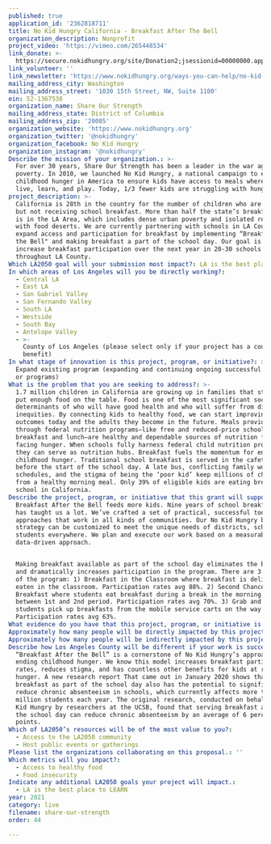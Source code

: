 ```yaml
---
published: true
application_id: '2362818711'
title: No Kid Hungry California - Breakfast After The Bell
organization_description: Nonprofit
project_video: 'https://vimeo.com/265448534'
link_donate: >-
  https://secure.nokidhungry.org/site/Donation2;jsessionid=00000000.app270b?idb=1231799852&df_id=17508&mfc_pref=T&17508.donation=form1&NONCE_TOKEN=D3C64151B8991550302C47443CC5D22C&s_subsrc=200WADR00W0&s_src=web&_ga=2.257293963.1892349294.1585938493-1553908830.1584644601&17508_donation=form1
link_volunteer: ''
link_newsletter: 'https://www.nokidhungry.org/ways-you-can-help/no-kid-hungry-pledge'
mailing_address_city: Washington
mailing_address_street: '1030 15th Street, NW, Suite 1100'
ein: 52-1367538
organization_name: Share Our Strength
mailing_address_state: District of Columbia
mailing_address_zip: '20005'
organization_website: 'https://www.nokidhungry.org'
organization_twitter: '@nokidhungry'
organization_facebook: No Kid Hungry
organization_instagram: '@nokidhungry'
Describe the mission of your organization.: >-
  For over 30 years, Share Our Strength has been a leader in the war against
  poverty. In 2010, we launched No Kid Hungry, a national campaign to end
  childhood hunger in America to ensure kids have access to meals where they
  live, learn, and play. Today, 1/3 fewer kids are struggling with hunger. 
project_description: >-
  California is 28th in the country for the number of children who are eligible,
  but not receiving school breakfast. More than half the state’s breakfast need
  is in the LA Area, which includes dense urban poverty and isolated regions
  with food deserts. We are currently partnering with schools in LA County to
  expand access and participation for breakfast by implementing “Breakfast After
  the Bell" and making breakfast a part of the school day. Our goal is to
  increase breakfast participation over the next year in 20-30 schools
  throughout LA County.
Which LA2050 goal will your submission most impact?: LA is the best place to LIVE
In which areas of Los Angeles will you be directly working?:
  - Central LA
  - East LA
  - San Gabriel Valley
  - San Fernando Valley
  - South LA
  - Westside
  - South Bay
  - Antelope Valley
  - >-
    County of Los Angeles (please select only if your project has a countywide
    benefit)
In what stage of innovation is this project, program, or initiative?: >-
  Expand existing program (expanding and continuing ongoing successful projects
  or programs)
What is the problem that you are seeking to address?: >-
  1.7 million children in California are growing up in families that struggle to
  put enough food on the table. Food is one of the most significant social
  determinants of who will have good health and who will suffer from disease and
  inequities. By connecting kids to healthy food, we can start improving health
  outcomes today and the adults they become in the future. Meals provided
  through federal nutrition programs—like free and reduced-price school
  breakfast and lunch—are healthy and dependable sources of nutrition for kids
  facing hunger. When schools fully harness federal child nutrition programs,
  they can serve as nutrition hubs. Breakfast fuels the momentum for ending
  childhood hunger. Traditional school breakfast is served in the cafeteria
  before the start of the school day. A late bus, conflicting family work
  schedules, and the stigma of being the ‘poor kid’ keep millions of children
  from a healthy morning meal. Only 39% of eligible kids are eating breakfast at
  school in California.
Describe the project, program, or initiative that this grant will support to address the problem identified.: >-
  Breakfast After the Bell feeds more kids. Nine years of school breakfast work
  has taught us a lot. We’ve crafted a set of practical, successful tools and
  approaches that work in all kinds of communities. Our No Kid Hungry breakfast
  strategy can be customized to meet the unique needs of districts, schools, and
  students everywhere. We plan and execute our work based on a measurable,
  data-driven approach. 


  Making breakfast available as part of the school day eliminates the barriers
  and dramatically increases participation in the program. There are 3 versions
  of the program: 1) Breakfast in the Classroom where breakfast is delivered and
  eaten in the classroom. Participation rates avg 88%. 2) Second Chance
  Breakfast where students eat breakfast during a break in the morning, often
  between 1st and 2nd period. Participation rates avg 70%. 3) Grab and Go where
  students pick up breakfasts from the mobile service carts on the way to class.
  Participation rates avg 63%.
What evidence do you have that this project, program, or initiative is or will be successful, and how will you define and measure success?: "As a means of assessing our progress toward that goal, we utilize school-level data from the California Department of Education to track average daily participation rate increases. Last year, through our efforts in the Oakland Unified School District, we tracked average daily participation rates pre and post Breakfast After the Bell Implementation across seven schools we supported, which resulted in an average daily student participation increase of 138%. While percentage increases vary based on initial participation, the models chosen to implement and the efficacy of the implementation process, our experience across the country and in California demonstrate these increases are achievable. \n\nIn addition to tracking participation rates, we use secondary outputs to track our overall progress to goals related to our specific strategies including:\n*\tNumber of schools implementing or committed to implementing Breakfast After the Bell models\n*\tNumber of school decision-makers targeted and engaged in conversations toward the goal of breakfast expansion and the strength of those relationships to yield future impact\n*\tNumber of school and political champions cultivated.\n*\tNumber of Breakfast Champion touch-points created throughout the year through both media and peer-to-peer tactics.  \n\nAs an organization, we have a uniform reporting structure documenting program participation data: In November, we will have finalized data on participation from the previous school year; In March, we will have preliminary data on the first 3-4 months of the current school year; and in July we will have 7-9 months of the previous school year data. These data points will be used to evaluate and adjust program strategies and to direct planning for each school year. \n\nOver the school year, we worked with schools across Southern California and the Greater Los Angeles Region to help them get started on their own of Breakfast After the Bell programs. Here is an example of \"success\" and how Breakfast After the Bell impacted a high school in Rialto: \n\nLast school year, No Kid Hungry gave Eisenhower High School in Rialto, California a $26,000 grant to start a Breakfast in the Classroom program. Our Breakfast Navigators were on hand to provide technical help and resources. Before Eisenhower started the program, kids could only get breakfast before school started in the cafeteria, and only 400 students were eating breakfast at school. Today over 2,000 students are starting their day with school breakfast, 400% increase. "
Approximately how many people will be directly impacted by this project, program, or initiative?: '4500'
Approximately how many people will be indirectly impacted by this project, program, or initiative?: ''
Describe how Los Angeles County will be different if your work is successful.: >-
  “Breakfast After the Bell” is a cornerstone of No Kid Hungry’s approach to
  ending childhood hunger. We know this model increases breakfast participation
  rates, reduces stigma, and has countless other benefits for kids at risk of
  hunger. A new research report That came out in January 2020 shows that serving
  breakfast as part of the school day also has the potential to significantly
  reduce chronic absenteeism in schools, which currently affects more than 8
  million students each year. The original research, conducted on behalf of No
  Kid Hungry by researchers at the UCSB, found that serving breakfast as part of
  the school day can reduce chronic absenteeism by an average of 6 percentage
  points.
Which of LA2050’s resources will be of the most value to you?:
  - Access to the LA2050 community
  - Host public events or gatherings
Please list the organizations collaborating on this proposal.: ''
Which metrics will you impact?:
  - Access to healthy food
  - Food insecurity
Indicate any additional LA2050 goals your project will impact.:
  - LA is the best place to LEARN
year: 2021
category: live
filename: share-our-strength
order: 44

---
```

